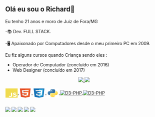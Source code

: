 ## Olá eu sou o Richard👋 
Eu tenho 21 anos e moro de Juiz de Fora/MG

-📚 Dev. FULL STACK. 

-🖥 Apaixonado por Computadores desde o meu primeiro PC em 2009.

 Eu fiz alguns cursos quando Criança sendo eles :
- Operador de Computador (concluído em 2016)
- Web Designer (concluído em 2017)



<div align="center">
  <a href="https://github.com/RiichardD3">
  <img height="180em" src="https://github-readme-stats.vercel.app/api?username=RiichardD3&show_icons=true&theme=dracula&include_all_commits=true&count_private=true"/>
  <img height="180em" src="https://github-readme-stats.vercel.app/api/top-langs/?username=RiichardD3&layout=compact&langs_count=7&theme=dracula"/>
</div>
  
  <div style="display: inline_block"><br>
  <img align="center" alt="D3-Js" height="30" width="40" src="https://raw.githubusercontent.com/devicons/devicon/master/icons/javascript/javascript-plain.svg">
   <img align="center" alt="D3-HTML" height="30" width="40" src="https://raw.githubusercontent.com/devicons/devicon/master/icons/html5/html5-original.svg">
  <img align="center" alt="D3-CSS" height="30" width="40" src="https://raw.githubusercontent.com/devicons/devicon/master/icons/css3/css3-original.svg">
  <img align="center" alt="D3-Python" height="30" width="40" src="https://raw.githubusercontent.com/devicons/devicon/master/icons/python/python-original.svg">
 <img align="center" alt="D3-PHP" height="45" width="40" src="https://cdn.jsdelivr.net/gh/devicons/devicon/icons/php/php-original.svg">
 <img align="center" alt="D3-PHP" height="35" width="40" src="https://cdn.jsdelivr.net/gh/devicons/devicon/icons/android/android-original.svg">
 
</div>
  
  ##
  
  <div> 
  <a href="https://www.youtube.com/channel/UCBq8V_-hIGpiwOddLi2Cs_g" target="_blank"><img src="https://img.shields.io/badge/YouTube-FF0000?style=for-the-badge&logo=youtube&logoColor=white" target="_blank"></a>
  <a href="https://instagram.com/richardoliveira140" target="_blank"><img src="https://img.shields.io/badge/-Instagram-%23E4405F?style=for-the-badge&logo=instagram&logoColor=white" target="_blank"></a>
 	<a href="https://www.twitch.tv/riichardd3" target="_blank"><img src="https://img.shields.io/badge/Twitch-9146FF?style=for-the-badge&logo=twitch&logoColor=white" target="_blank"></a>
 <a href="https://discord.gg/eQfwG2e46g" target="_blank"><img src="https://img.shields.io/badge/Discord-7289DA?style=for-the-badge&logo=discord&logoColor=white" target="_blank"></a> 
  <a href = "mailto:richardoliveira066@gmail.com
"><img src="https://img.shields.io/badge/-Gmail-%23333?style=for-the-badge&logo=gmail&logoColor=white" target="_blank"></a>
  
</div>
